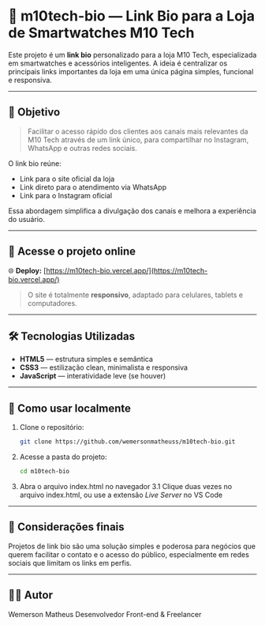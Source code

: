 # 🔗 m10tech-bio — Link Bio para a Loja de Smartwatches M10 Tech

Este projeto é um **link bio** personalizado para a loja M10 Tech, especializada em smartwatches e acessórios inteligentes. A ideia é centralizar os principais links importantes da loja em uma única página simples, funcional e responsiva.

---

## 📌 Objetivo

> Facilitar o acesso rápido dos clientes aos canais mais relevantes da M10 Tech através de um link único, para compartilhar no Instagram, WhatsApp e outras redes sociais.

O link bio reúne:
- Link para o site oficial da loja
- Link direto para o atendimento via WhatsApp
- Link para o Instagram oficial

Essa abordagem simplifica a divulgação dos canais e melhora a experiência do usuário.

---

## 🔗 Acesse o projeto online

🌐 **Deploy:** [https://m10tech-bio.vercel.app/](https://m10tech-bio.vercel.app/)

> O site é totalmente **responsivo**, adaptado para celulares, tablets e computadores.

---

## 🛠 Tecnologias Utilizadas

- **HTML5** — estrutura simples e semântica
- **CSS3** — estilização clean, minimalista e responsiva
- **JavaScript** — interatividade leve (se houver)

---

## 🚀 Como usar localmente

1. Clone o repositório:
   ```bash
   git clone https://github.com/wemersonmatheuss/m10tech-bio.git
   
2. Acesse a pasta do projeto:
   ```bash
   cd m10tech-bio

3. Abra o arquivo index.html no navegador
   3.1 Clique duas vezes no arquivo index.html, ou use a extensão *Live Server* no VS Code

---

## 💬 Considerações finais
Projetos de link bio são uma solução simples e poderosa para negócios que querem facilitar o contato e o acesso do público, especialmente em redes sociais que limitam os links em perfis.

---

## 👨‍💻 Autor
Wemerson Matheus
Desenvolvedor Front-end & Freelancer

